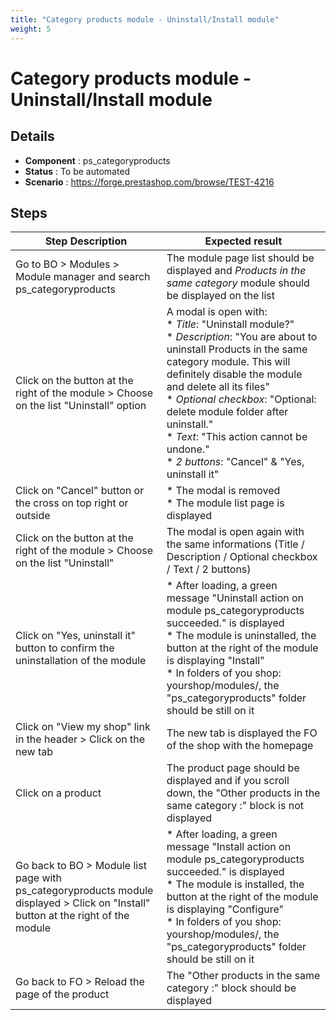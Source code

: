 ```yaml
---
title: "Category products module - Uninstall/Install module"
weight: 5
---
```


# Category products module - Uninstall/Install module
## Details
* **Component** : ps_categoryproducts
* **Status** : To be automated
* **Scenario** : https://forge.prestashop.com/browse/TEST-4216

## Steps
| Step Description | Expected result |
| ----- | ----- |
| Go to BO > Modules > Module manager and search ps_categoryproducts | The module page list should be displayed and *Products in the same category* module should be displayed on the list |
| Click on the button at the right of the module > Choose on the list "Uninstall" option | A modal is open with:<br> * *Title*: "Uninstall module?"<br> * *Description*: "You are about to uninstall Products in the same category module. This will definitely disable the module and delete all its files"<br> * *Optional* *checkbox*: "Optional: delete module folder after uninstall."<br> * *Text*: "This action cannot be undone."<br> * *2 buttons*: "Cancel" & "Yes, uninstall it" |
| Click on "Cancel" button or the cross on top right or outside | * The modal is removed<br> * The module list page is displayed |
| Click on the button at the right of the module > Choose on the list "Uninstall" | The modal is open again with the same informations (Title / Description / Optional checkbox / Text / 2 buttons) |
| Click on "Yes, uninstall it" button to confirm the uninstallation of the module | * After loading, a green message "Uninstall action on module ps_categoryproducts succeeded." is displayed<br> * The module is uninstalled, the button at the right of the module is displaying "Install"<br> * In folders of you shop: yourshop/modules/, the "ps_categoryproducts" folder should be still on it |
| Click on "View my shop" link in the header > Click on the new tab | The new tab is displayed the FO of the shop with the homepage |
| Click on a product | The product page should be displayed and if you scroll down, the "Other products in the same category :" block is not displayed |
| Go back to BO > Module list page with ps_categoryproducts module displayed > Click on "Install" button at the right of the module | * After loading, a green message "Install action on module ps_categoryproducts succeeded." is displayed<br> * The module is installed, the button at the right of the module is displaying "Configure"<br> * In folders of you shop: yourshop/modules/, the "ps_categoryproducts" folder should be still on it |
| Go back to FO > Reload the page of the product | The "Other products in the same category :" block should be displayed |
